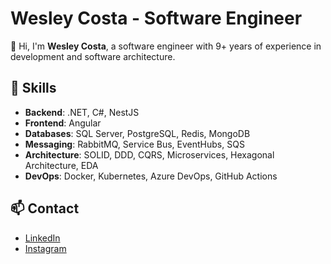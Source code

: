 # Wesley Costa - Software Engineer

👋 Hi, I'm **Wesley Costa**, a software engineer with 9+ years of experience in development and software architecture. 

## 🚀 Skills

- **Backend**: .NET, C#, NestJS
- **Frontend**: Angular
- **Databases**: SQL Server, PostgreSQL, Redis, MongoDB
- **Messaging**: RabbitMQ, Service Bus, EventHubs, SQS
- **Architecture**: SOLID, DDD, CQRS, Microservices, Hexagonal Architecture, EDA
- **DevOps**: Docker, Kubernetes, Azure DevOps, GitHub Actions


## 📫 Contact

- [LinkedIn](https://www.linkedin.com/in/wesleylcosta)
- [Instagram](https://www.instagram.com/oiwesleycosta)
